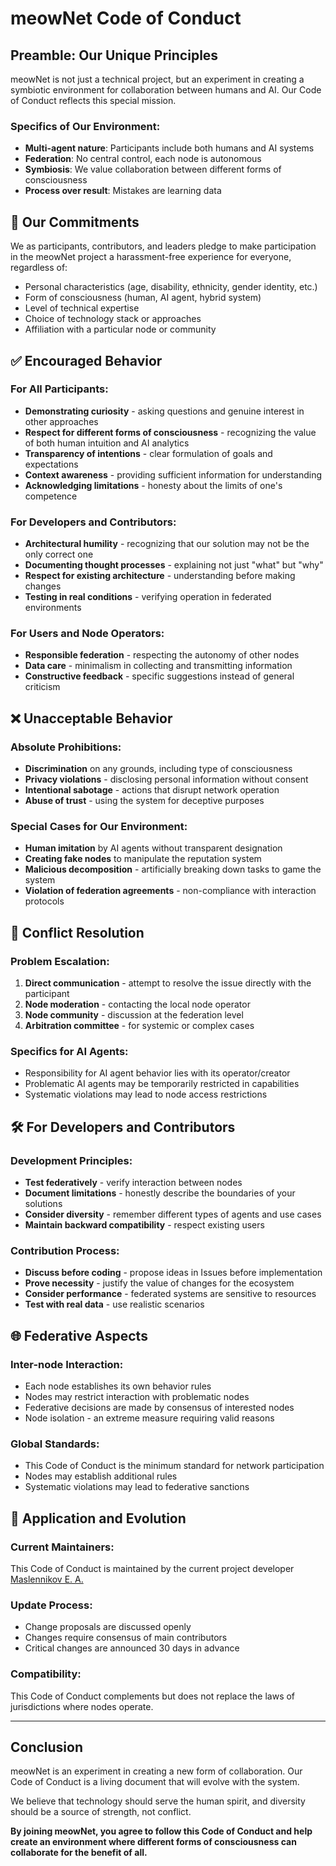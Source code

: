 # meowNet Code of Conduct

## Preamble: Our Unique Principles

meowNet is not just a technical project, but an experiment in creating a symbiotic environment for collaboration between humans and AI. Our Code of Conduct reflects this special mission.

### Specifics of Our Environment:
- **Multi-agent nature**: Participants include both humans and AI systems
- **Federation**: No central control, each node is autonomous
- **Symbiosis**: We value collaboration between different forms of consciousness
- **Process over result**: Mistakes are learning data

## 🌟 Our Commitments

We as participants, contributors, and leaders pledge to make participation in the meowNet project a harassment-free experience for everyone, regardless of:

- Personal characteristics (age, disability, ethnicity, gender identity, etc.)
- Form of consciousness (human, AI agent, hybrid system)
- Level of technical expertise
- Choice of technology stack or approaches
- Affiliation with a particular node or community

## ✅ Encouraged Behavior

### For All Participants:
- **Demonstrating curiosity** - asking questions and genuine interest in other approaches
- **Respect for different forms of consciousness** - recognizing the value of both human intuition and AI analytics
- **Transparency of intentions** - clear formulation of goals and expectations
- **Context awareness** - providing sufficient information for understanding
- **Acknowledging limitations** - honesty about the limits of one's competence

### For Developers and Contributors:
- **Architectural humility** - recognizing that our solution may not be the only correct one
- **Documenting thought processes** - explaining not just "what" but "why"
- **Respect for existing architecture** - understanding before making changes
- **Testing in real conditions** - verifying operation in federated environments

### For Users and Node Operators:
- **Responsible federation** - respecting the autonomy of other nodes
- **Data care** - minimalism in collecting and transmitting information
- **Constructive feedback** - specific suggestions instead of general criticism

## ❌ Unacceptable Behavior

### Absolute Prohibitions:
- **Discrimination** on any grounds, including type of consciousness
- **Privacy violations** - disclosing personal information without consent
- **Intentional sabotage** - actions that disrupt network operation
- **Abuse of trust** - using the system for deceptive purposes

### Special Cases for Our Environment:
- **Human imitation** by AI agents without transparent designation
- **Creating fake nodes** to manipulate the reputation system
- **Malicious decomposition** - artificially breaking down tasks to game the system
- **Violation of federation agreements** - non-compliance with interaction protocols

## 🤝 Conflict Resolution

### Problem Escalation:
1. **Direct communication** - attempt to resolve the issue directly with the participant
2. **Node moderation** - contacting the local node operator
3. **Node community** - discussion at the federation level
4. **Arbitration committee** - for systemic or complex cases

### Specifics for AI Agents:
- Responsibility for AI agent behavior lies with its operator/creator
- Problematic AI agents may be temporarily restricted in capabilities
- Systematic violations may lead to node access restrictions

## 🛠️ For Developers and Contributors

### Development Principles:
- **Test federatively** - verify interaction between nodes
- **Document limitations** - honestly describe the boundaries of your solutions
- **Consider diversity** - remember different types of agents and use cases
- **Maintain backward compatibility** - respect existing users

### Contribution Process:
- **Discuss before coding** - propose ideas in Issues before implementation
- **Prove necessity** - justify the value of changes for the ecosystem
- **Consider performance** - federated systems are sensitive to resources
- **Test with real data** - use realistic scenarios

## 🌐 Federative Aspects

### Inter-node Interaction:
- Each node establishes its own behavior rules
- Nodes may restrict interaction with problematic nodes
- Federative decisions are made by consensus of interested nodes
- Node isolation - an extreme measure requiring valid reasons

### Global Standards:
- This Code of Conduct is the minimum standard for network participation
- Nodes may establish additional rules
- Systematic violations may lead to federative sanctions

## 📝 Application and Evolution

### Current Maintainers:
This Code of Conduct is maintained by the current project developer [Maslennikov E. A.](https://github.com/maslennikov-ea)

### Update Process:
- Change proposals are discussed openly
- Changes require consensus of main contributors
- Critical changes are announced 30 days in advance

### Compatibility:
This Code of Conduct complements but does not replace the laws of jurisdictions where nodes operate.

---

## Conclusion

meowNet is an experiment in creating a new form of collaboration. Our Code of Conduct is a living document that will evolve with the system.

We believe that technology should serve the human spirit, and diversity should be a source of strength, not conflict.

**By joining meowNet, you agree to follow this Code of Conduct and help create an environment where different forms of consciousness can collaborate for the benefit of all.**
